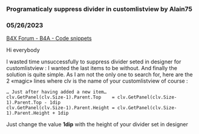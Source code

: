 ### Programaticaly suppress divider in customlistview by Alain75
### 05/26/2023
[B4X Forum - B4A - Code snippets](https://www.b4x.com/android/forum/threads/148157/)

Hi everybody  
  
I wasted time unsuccessfully to suppress divider seted in designer for customlistview : I wanted the last items to be without. And finally the solution is quite simple. As I am not the only one to search for, here are the 2 «magic» lines where clv is the name of your customlistview of course :  

```B4X
… Just after having added a new item…  
clv.GetPanel(clv.Size-1).Parent.Top    = clv.GetPanel(clv.Size-1).Parent.Top - 1dip  
clv.GetPanel(clv.Size-1).Parent.Height = clv.GetPanel(clv.Size-1).Parent.Height + 1dip
```

  
Just change the value **1dip** with the height of your divider set in designer